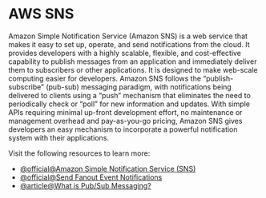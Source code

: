 # AWS SNS

Amazon Simple Notification Service (Amazon SNS) is a web service that makes it easy to set up, operate, and send notifications from the cloud. It provides developers with a highly scalable, flexible, and cost-effective capability to publish messages from an application and immediately deliver them to subscribers or other applications. It is designed to make web-scale computing easier for developers. Amazon SNS follows the “publish-subscribe” (pub-sub) messaging paradigm, with notifications being delivered to clients using a “push” mechanism that eliminates the need to periodically check or “poll” for new information and updates. With simple APIs requiring minimal up-front development effort, no maintenance or management overhead and pay-as-you-go pricing, Amazon SNS gives developers an easy mechanism to incorporate a powerful notification system with their applications.

Visit the following resources to learn more:

- [@official@Amazon Simple Notification Service (SNS) ](http://aws.amazon.com/sns/)
- [@official@Send Fanout Event Notifications](https://aws.amazon.com/getting-started/hands-on/send-fanout-event-notifications/)
- [@article@What is Pub/Sub Messaging?](https://aws.amazon.com/what-is/pub-sub-messaging/)

